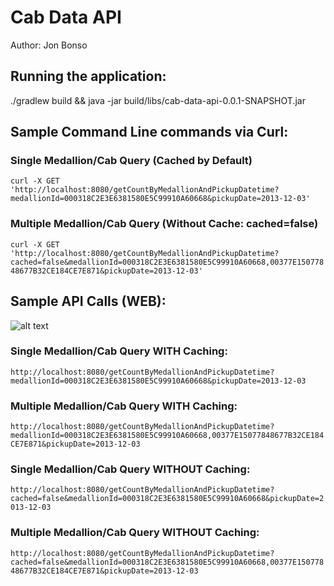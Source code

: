 
# Cab Data API

Author: Jon Bonso

## Running the application:

./gradlew build && java -jar build/libs/cab-data-api-0.0.1-SNAPSHOT.jar


## Sample Command Line commands via Curl:

### Single Medallion/Cab Query (Cached by Default)
`curl -X GET 'http://localhost:8080/getCountByMedallionAndPickupDatetime?medallionId=000318C2E3E6381580E5C99910A60668&pickupDate=2013-12-03'`


### Multiple Medallion/Cab Query (Without Cache: cached=false)
`curl -X GET 'http://localhost:8080/getCountByMedallionAndPickupDatetime?cached=false&medallionId=000318C2E3E6381580E5C99910A60668,00377E15077848677B32CE184CE7E871&pickupDate=2013-12-03'`


## Sample API Calls (WEB):

![alt text](https://raw.githubusercontent.com/jsbonso/cab-data-api/master/sampleresponse.png)

### Single Medallion/Cab Query WITH Caching:

`http://localhost:8080/getCountByMedallionAndPickupDatetime?medallionId=000318C2E3E6381580E5C99910A60668&pickupDate=2013-12-03`


### Multiple Medallion/Cab Query WITH Caching:

`http://localhost:8080/getCountByMedallionAndPickupDatetime?medallionId=000318C2E3E6381580E5C99910A60668,00377E15077848677B32CE184CE7E871&pickupDate=2013-12-03`


### Single Medallion/Cab Query WITHOUT Caching:

`http://localhost:8080/getCountByMedallionAndPickupDatetime?cached=false&medallionId=000318C2E3E6381580E5C99910A60668&pickupDate=2013-12-03`


### Multiple Medallion/Cab Query WITHOUT Caching:

`http://localhost:8080/getCountByMedallionAndPickupDatetime?cached=false&medallionId=000318C2E3E6381580E5C99910A60668,00377E15077848677B32CE184CE7E871&pickupDate=2013-12-03`

